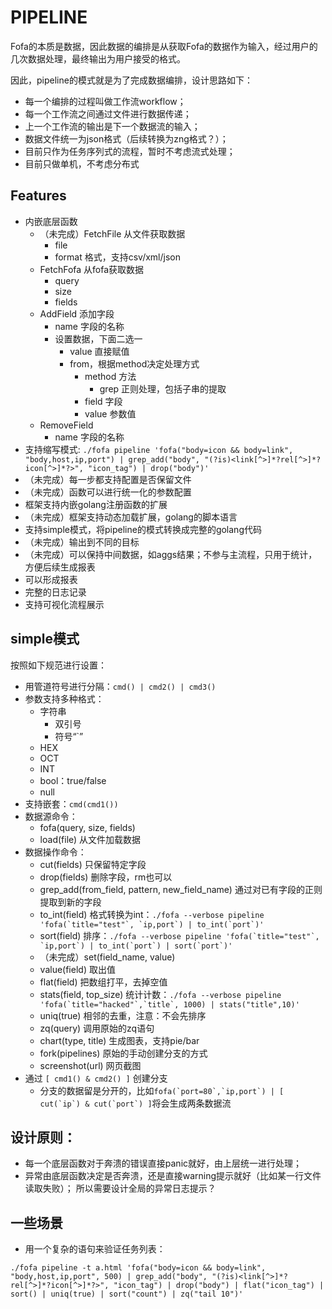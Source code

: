 # PIPELINE

Fofa的本质是数据，因此数据的编排是从获取Fofa的数据作为输入，经过用户的几次数据处理，最终输出为用户接受的格式。

因此，pipeline的模式就是为了完成数据编排，设计思路如下：
-   每一个编排的过程叫做工作流workflow；
-   每一个工作流之间通过文件进行数据传递；
-   上一个工作流的输出是下一个数据流的输入；
-   数据文件统一为json格式（后续转换为zng格式？）；
-   目前只作为任务序列式的流程，暂时不考虑流式处理；
-   目前只做单机，不考虑分布式

## Features
-   内嵌底层函数
    -   （未完成）FetchFile 从文件获取数据
        -   file
        -   format 格式，支持csv/xml/json
    -   FetchFofa 从fofa获取数据
        -   query
        -   size
        -   fields
    -   AddField 添加字段
        -   name 字段的名称
        -   设置数据，下面二选一
            -   value 直接赋值
            -   from，根据method决定处理方式
                -   method 方法
                    -   grep 正则处理，包括子串的提取
                -   field 字段
                -   value 参数值
    -   RemoveField
        -   name 字段的名称
-   支持缩写模式: ```./fofa pipeline 'fofa("body=icon && body=link", "body,host,ip,port") | grep_add("body", "(?is)<link[^>]*?rel[^>]*?icon[^>]*?>", "icon_tag") | drop("body")'```
-   （未完成）每一步都支持配置是否保留文件
-   （未完成）函数可以进行统一化的参数配置
-   框架支持内嵌golang注册函数的扩展
-   （未完成）框架支持动态加载扩展，golang的脚本语言
-   支持simple模式，将pipeline的模式转换成完整的golang代码
-   （未完成）输出到不同的目标
-   （未完成）可以保持中间数据，如aggs结果；不参与主流程，只用于统计，方便后续生成报表
-   可以形成报表
-   完整的日志记录
-   支持可视化流程展示

## simple模式

按照如下规范进行设置：
-   用管道符号进行分隔：```cmd() | cmd2() | cmd3()```
-   参数支持多种格式：
    -   字符串
        -   双引号
        -   符号“`”
    -   HEX
    -   OCT
    -   INT
    -   bool：true/false
    -   null
-   支持嵌套：```cmd(cmd1())```
-   数据源命令：
    -   fofa(query, size, fields)
    -   load(file) 从文件加载数据
-   数据操作命令：
    -   cut(fields) 只保留特定字段
    -   drop(fields) 删除字段，rm也可以
    -   grep_add(from_field, pattern, new_field_name) 通过对已有字段的正则提取到新的字段
    -   to_int(field) 格式转换为int：```./fofa --verbose pipeline 'fofa(`title="test"`, `ip,port`) | to_int(`port`)'```
    -   sort(field) 排序：```./fofa --verbose pipeline 'fofa(`title="test"`, `ip,port`) | to_int(`port`) | sort(`port`)'```
    -   （未完成）set(field_name, value)
    -   value(field) 取出值
    -   flat(field) 把数组打平，去掉空值
    -   stats(field, top_size) 统计计数：```./fofa --verbose pipeline 'fofa(`title="hacked"`,`title`, 1000) | stats("title",10)'```
    -   uniq(true) 相邻的去重，注意：不会先排序
    -   zq(query) 调用原始的zq语句
    -   chart(type, title) 生成图表，支持pie/bar
    -   fork(pipelines) 原始的手动创建分支的方式
    -   screenshot(url) 网页截图
-   通过 ```[ cmd1() & cmd2() ]``` 创建分支
    -   分支的数据留是分开的，比如```fofa(`port=80`,`ip,port`) | [ cut(`ip`) & cut(`port`) ]```将会生成两条数据流


## 设计原则：
-   每一个底层函数对于奔溃的错误直接panic就好，由上层统一进行处理；
-   异常由底层函数决定是否奔溃，还是直接warning提示就好（比如某一行文件读取失败）； 所以需要设计全局的异常日志提示？

## 一些场景

-   用一个复杂的语句来验证任务列表：
```
./fofa pipeline -t a.html 'fofa("body=icon && body=link", "body,host,ip,port", 500) | grep_add("body", "(?is)<link[^>]*?rel[^>]*?icon[^>]*?>", "icon_tag") | drop("body") | flat("icon_tag") | sort() | uniq(true) | sort("count") | zq("tail 10")'
```